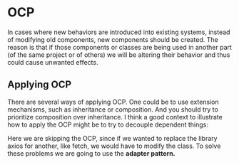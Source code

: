 # OCP

In cases where new behaviors are introduced into existing systems, instead of modifying
old components, new components should be created. The reason is that if those
components or classes are being used in another part (of the same project or of others)
we will be altering their behavior and thus could cause unwanted effects.

## Applying OCP

There are several ways of applying OCP. One could be to use extension mechanisms, such as inheritance or composition.
And you should try to prioritize composition over inheritance.
I think a good context to illustrate how to apply the OCP might be to try to decouple dependent things:

Here we are skipping the OCP, since if we wanted to replace the library axios for another, like fetch,
we would have to modify the class. To solve these problems we are going to use the **adapter pattern.**
